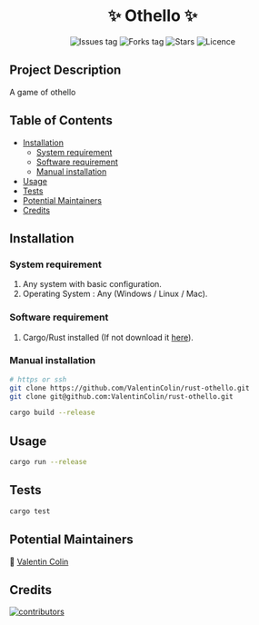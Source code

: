 <h1 align="center">
    ✨ Othello ✨
</h1>

<div align="center">
    
 <!-- see https://shields.io/ -->

![Issues tag](https://img.shields.io/github/issues/ValentinColin/rust-othello)
![Forks tag](https://img.shields.io/github/forks/ValentinColin/rust-othello)
![Stars](https://img.shields.io/github/stars/ValentinColin/rust-othello?style=social)
![Licence](https://img.shields.io/github/license/ValentinColin/rust-othello)

</div>

## Project Description

A game of othello

## Table of Contents

* [Installation](#installation)
    * [System requirement](#system-requirement)
    * [Software requirement](#software-requirement)
    * [Manual installation](#manual-installation)
* [Usage](#usage)
* [Tests](#tests)
* [Potential Maintainers](#potential-maintainers)
* [Credits](#credits)

## Installation
### System requirement

1. Any system with basic configuration.
2. Operating System : Any (Windows / Linux / Mac).

### Software requirement

1. Cargo/Rust installed (If not download it [here](https://doc.rust-lang.org/cargo/getting-started/installation.html)).

### Manual installation

```bash
# https or ssh
git clone https://github.com/ValentinColin/rust-othello.git
git clone git@github.com:ValentinColin/rust-othello.git

cargo build --release
```

## Usage

```bash
cargo run --release
```

## Tests

```bash
cargo test
```

<!--
## How to Contribute

Thank you for considering and taking the time to contribute! Before contributing kindly read and follow [Code of Conduct](CODE_OF_CONDUCT.md). To help new developers/contributors there are set of instructions added in [CONTRIBUTING.md](CONTRIBUTING.md). Which describes the intial stages for working on this project. Also refer the [MIT License](LICENSE).
-->

## Potential Maintainers

:pushpin: [Valentin Colin](https://github.com/ValentinColin)

## Credits

<a href="https://github.com/ValentinColin/rust-othello/graphs/contributors">
  <img src="https://contrib.rocks/image?repo=ValentinColin/rust-othello" alt="contributors"/>
</a>
